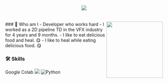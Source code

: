 
<h1 align="center">
  <a href="https://git.io/typing-svg">
    <img src="https://readme-typing-svg.demolab.com?font=Fira+Code&pause=1000&color=000000&center=true&lines=Hi%2C+I'm+Aerim+%F0%9F%91%8B;Nice+to+meet+you+%F0%9F%98%86">
  </a>
</h1>
<br>
### 🤔 Who am I <img align='right' src="https://github-readme-stats.vercel.app/api?username=sar9702&theme=vision-friendly-dark" height="180"> 
- Developer who works hard
- I worked as a 2D pipeline TD in the VFX industry for 4 years and 9 months.
- I like to eat delicious food and heal. 😋
- I like to heal while eating delicious food. 😋

<br>

### 🛠 Skills
 Google Colab
<img src="https://img.shields.io/badge/Google Colab-F9AB00?style=flat-square&logo=Google Colab&logoColor=white"/>
![Python](https://img.shields.io/badge/python-3670A0?style=flat-square&logo=python&logoColor=ffdd54)

